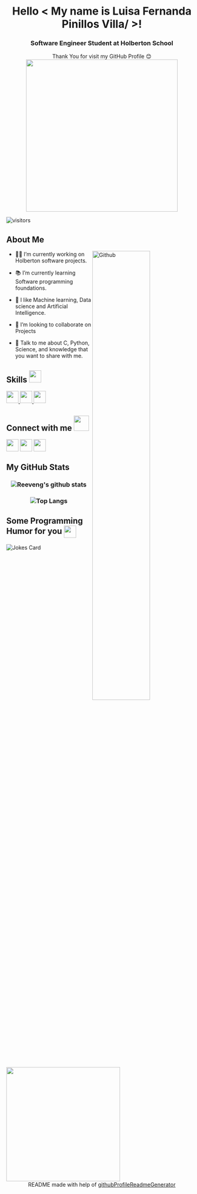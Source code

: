 <div align='center'>
<h1> Hello < My name is Luisa Fernanda Pinillos Villa/ >!
  <h3> Software Engineer Student at Holberton School </h3>
  </div>
<p align='center'>
</p>
<div size='30px' align='center'> Thank You for visit my GitHub Profile &#128522
</div>
<div align='center'>
  
  <img src = "https://i.graphicmama.com/blog/wp-content/uploads/2021/06/10112619/Free-PowerPoint-Animations-Graphic-Mama-Character-Gif-Animation-14.gif" width = 400px>

</div>

 ![visitors](https://visitor-badge.glitch.me/badge?page_id=LauSCaicedo.LauSCaicedo&left_color=Black&right_color=Teal)

<h2> About Me </h2>

<img width="55%" align="right" alt="Github" src="https://d2z8nyy70yf33i.cloudfront.net/wp-content/uploads/02_gif.gif"/>


- 👩‍💻 I’m currently working on Holberton software projects.

- 📚 I’m currently learning Software programming foundations.

- 🤖 I like Machine learning, Data science and Artificial Intelligence.

- 🚀 I’m looking to collaborate on Projects

- 💬 Talk to me about C, Python, Science, and knowledge that you want to share with me.

<h2> Skills <img src = "https://media2.giphy.com/media/QssGEmpkyEOhBCb7e1/giphy.gif?cid=ecf05e47a0n3gi1bfqntqmob8g9aid1oyj2wr3ds3mg700bl&rid=giphy.gif" width = 32px> </h2>
<a href= https://github.com/LauSCaicedo?tab=repositories&q=&type=&language=c&sort= > <img width ='32px' src ='https://raw.githubusercontent.com/rahulbanerjee26/githubAboutMeGenerator/main/icons/c.svg'> </a>
<a href= https://github.com/LauSCaicedo?tab=repositories&q=&type=&language=javascript&sort= > <img width ='32px' src ='https://raw.githubusercontent.com/rahulbanerjee26/githubAboutMeGenerator/main/icons/javascript.svg'> </a>
<a href= https://github.com/LauSCaicedo?tab=repositories&q=&type=&language=css&sort= > <img width ='32px' src ='https://raw.githubusercontent.com/rahulbanerjee26/githubAboutMeGenerator/main/icons/css.svg'> </a>


<h2> Connect with me <img src='https://static.showit.co/file/GauJdDCbQJWt-qBhijyxgA/112804/textmessage_gif.gif' width="40px"> </h2>
<a href = 'https://www.linkedin.com/in/luisafpinillos/'> <img width = '32px' align= 'center' src="https://raw.githubusercontent.com/rahulbanerjee26/githubAboutMeGenerator/main/icons/linked-in-alt.svg"/></a> 
<a href = 'https://twitter.com/Luipv_20'> <img width = '32px' align= 'center' src="https://raw.githubusercontent.com/rahulbanerjee26/githubAboutMeGenerator/main/icons/twitter.svg"/></a> 
<a href = 'https://www.github.com/LuisaPinillos'> <img width = '32px' align= 'center' src="https://raw.githubusercontent.com/rahulbanerjee26/githubAboutMeGenerator/main/icons/github.svg"/></a> 


 <h2> My GitHub Stats </h2>
 <h3 align="center">

   
   ![Reeveng's github stats](https://github-readme-stats.vercel.app/api?username=LuisaPinillos&show_icons=true&theme=gotham)

</h3>


<h3 align="center">

   
   ![Top Langs](https://github-readme-stats.vercel.app/api/top-langs/?username=LuisaPinillos&show_icons=true&title_color=088A68&icon_color=79ff97&text_color=9f9f9f&bg_color=071418)

</h3> 

<h2> Some Programming Humor for you <img align ='center' src='https://media2.giphy.com/media/UQDSBzfyiBKvgFcSTw/giphy.gif?cid=ecf05e47p3cd513axbek3f56ti3jzizq8hincw20jauyyfyw&rid=giphy.gif' width = '32px'></h2>

![Jokes Card](https://readme-jokes.vercel.app/api?theme=onedark)

<img src = "https://media0.giphy.com/avatars/HeyAutoHQ/DgfrJNR8oUyv.gif" width = 300px>
  
<br>
<footer align='center'>README made with help of <a href='https://github.com/rahulbanerjee26/githubProfileReadmeGenerator'>githubProfileReadmeGenerator</a> </footer>
  
